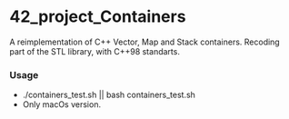 # 42_project_Containers

A reimplementation of C++ Vector, Map and Stack containers. 
Recoding part of the STL library, with C++98 standarts.

### Usage
 * ./containers_test.sh || bash containers_test.sh
 * Only macOs version.
